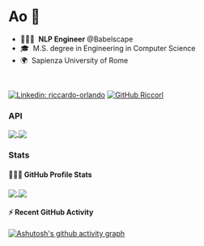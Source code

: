 
# Ao 👋

- 👨🏻‍💻 &nbsp;**NLP Engineer** @Babelscape
- 🎓 &nbsp;M.S. degree in Engineering in Computer Science
- 🌍 &nbsp;Sapienza University of Rome

<br />


  [![Linkedin: riccardo-orlando](https://img.shields.io/badge/-Riccardo-blue?style=flat-square&logo=Linkedin&logoColor=white&link=https://www.linkedin.com/in/riccardo-orlando)](https://www.linkedin.com/in/riccardo-orlando/)
  [![GitHub Riccorl](https://img.shields.io/github/followers/riccorl?label=follow&style=social)](https://github.com/Riccorl)


### API

<p align=left>
<a href="https://github.com/Riccorl/transformer-embedder">
  <img align="center" src="https://github-readme-stats.vercel.app/api/pin/?username=Riccorl&repo=transformer-embedder&theme=shades-of-purple&hide_border=true" />
</a>
<a href="https://github.com/Riccorl/ner-serve">
  <img align="center" src="https://github-readme-stats.vercel.app/api/pin/?username=Riccorl&repo=ner-serve&theme=shades-of-purple&hide_border=true" />
</a> 
</p>



### Stats

#### 👨🏻‍💻 GitHub Profile Stats

<p align=left>
<a href="https://github.com/anuraghazra/github-readme-stats">
  <img align="center" src="https://github-readme-stats.vercel.app/api?username=Riccorl&show_icons=true&theme=tokyonight&line_height=33&hide_border=true" />
</a>
<a href="https://github.com/anuraghazra/convoychat">
  <img align="center" src="https://github-readme-stats.vercel.app/api/top-langs/?username=Riccorl&theme=tokyonight&langs_count=4&hide=perl,TeX,jsonnet,autohotkey&hide_border=true" />
</a>
</p>

#### ⚡️ Recent GitHub Activity

[![Ashutosh's github activity graph](https://activity-graph.herokuapp.com/graph?username=riccorl&theme=github&hide_border=true)](https://github.com/Riccorl)

<!--

[![Riccorl's github stats](https://github-readme-stats.vercel.app/api?username=Riccorl&show_icons=tru&ebg_color=30,e96443,904e95&title_color=fff&text_color=fff)](https://github.com/anuraghazra/github-readme-stats)
[![Top Langs](https://github-readme-stats.vercel.app/api/top-langs/?username=Riccorl&layout=compact&bg_color=30,e96443,904e95&title_color=fff&text_color=fff)](https://github.com/anuraghazra/github-readme-stats)

[![Readme Card](https://github-readme-stats.vercel.app/api/pin/?username=anuraghazra&repo=github-readme-stats)](https://github.com/anuraghazra/github-readme-stats)

<img align='right' src="https://github-readme-stats.vercel.app/api?username=Riccorl&show_icons=true&hide_rank=true&hide_border=true">

<a href="https://github.com/Riccorl/Super-SloMo-tf2">
  <img align="left" src="https://github-readme-stats.vercel.app/api/pin/?username=Riccorl&repo=Super-SloMo-tf2" />
</a>

<p align="center">
  <img src="https://media.giphy.com/media/TIejJSkHLZh4s/giphy.gif" width="200" height="200">
</p>
**Riccorl/Riccorl** is a ✨ _special_ ✨ repository because its `README.md` (this file) appears on your GitHub profile.

Here are some ideas to get you started:

- 🔭 I’m currently working on ...
- 🌱 I’m currently learning ...
- 👯 I’m looking to collaborate on ...
- 🤔 I’m looking for help with ...
- 💬 Ask me about ...
- 📫 How to reach me: ...
- 😄 Pronouns: ...
- ⚡ Fun fact: ...
-->
 
